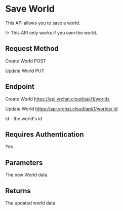 # Save World

This API allows you to save a world.

!> This API only works if you own the world.

## Request Method 
Create World
    POST

Update World
    PUT

## Endpoint
Create World
    https://api.vrchat.cloud/api/1/worlds

Update World
    https://api.vrchat.cloud/api/1/worlds/:id

id - the world's id

## Requires Authentication
Yes

## Parameters
The new World data

## Returns 
The updated world data